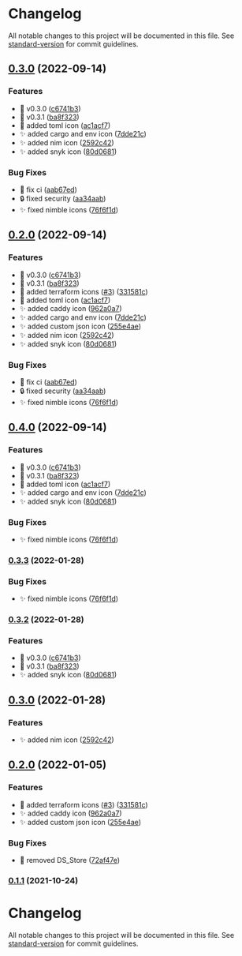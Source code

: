 # Changelog

All notable changes to this project will be documented in this file. See [standard-version](https://github.com/conventional-changelog/standard-version) for commit guidelines.

## [0.3.0](https://github.com/Mozart409/mozart409-icons/compare/v0.2.0...v0.3.0) (2022-09-14)


### Features

* :bookmark: v0.3.0 ([c6741b3](https://github.com/Mozart409/mozart409-icons/commit/c6741b328144d84e77d3e576daa6f3e5044085e5))
* :bookmark: v0.3.1 ([ba8f323](https://github.com/Mozart409/mozart409-icons/commit/ba8f323b20aedef079f9203f36808f7e9e1e1e8c))
* :lipstick: added toml icon ([ac1acf7](https://github.com/Mozart409/mozart409-icons/commit/ac1acf781a84b32d5c2adc06b186074a0c175746))
* :sparkles: added cargo and env icon ([7dde21c](https://github.com/Mozart409/mozart409-icons/commit/7dde21cf6957db25f30326e0d183545624cb4f6b))
* :sparkles: added nim icon ([2592c42](https://github.com/Mozart409/mozart409-icons/commit/2592c425b1b2e01d132296aec1d9a823de1de913))
* :sparkles: added snyk icon ([80d0681](https://github.com/Mozart409/mozart409-icons/commit/80d0681648e186bf8c66f34e698c6139afca6b62))


### Bug Fixes

* :green_heart: fix ci ([aab67ed](https://github.com/Mozart409/mozart409-icons/commit/aab67ed08db8cfc7649951d8613061baf262a961))
* :lock: fixed security ([aa34aab](https://github.com/Mozart409/mozart409-icons/commit/aa34aabad7fae8bd7bacb0577e3d4e16463fac44))
* :sparkles: fixed nimble icons ([76f6f1d](https://github.com/Mozart409/mozart409-icons/commit/76f6f1d00e3fcd93001c1ccc2e75bd0f3ab9ff89))

## [0.2.0](https://github.com/Mozart409/mozart409-icons/compare/0.1.1...v0.2.0) (2022-09-14)


### Features

* :bookmark: v0.3.0 ([c6741b3](https://github.com/Mozart409/mozart409-icons/commit/c6741b328144d84e77d3e576daa6f3e5044085e5))
* :bookmark: v0.3.1 ([ba8f323](https://github.com/Mozart409/mozart409-icons/commit/ba8f323b20aedef079f9203f36808f7e9e1e1e8c))
* :lipstick: added terraform icons ([#3](https://github.com/Mozart409/mozart409-icons/issues/3)) ([331581c](https://github.com/Mozart409/mozart409-icons/commit/331581cbdcb531cbd952cd7015f5d1e979d1c73f))
* :lipstick: added toml icon ([ac1acf7](https://github.com/Mozart409/mozart409-icons/commit/ac1acf781a84b32d5c2adc06b186074a0c175746))
* :sparkles: added caddy icon ([962a0a7](https://github.com/Mozart409/mozart409-icons/commit/962a0a7205ab1ed71ed32acadff6fdba25ae5635))
* :sparkles: added cargo and env icon ([7dde21c](https://github.com/Mozart409/mozart409-icons/commit/7dde21cf6957db25f30326e0d183545624cb4f6b))
* :sparkles: added custom json icon ([255e4ae](https://github.com/Mozart409/mozart409-icons/commit/255e4ae4a83022967e592d192a8b7988c1bae03d))
* :sparkles: added nim icon ([2592c42](https://github.com/Mozart409/mozart409-icons/commit/2592c425b1b2e01d132296aec1d9a823de1de913))
* :sparkles: added snyk icon ([80d0681](https://github.com/Mozart409/mozart409-icons/commit/80d0681648e186bf8c66f34e698c6139afca6b62))


### Bug Fixes

* :green_heart: fix ci ([aab67ed](https://github.com/Mozart409/mozart409-icons/commit/aab67ed08db8cfc7649951d8613061baf262a961))
* :lock: fixed security ([aa34aab](https://github.com/Mozart409/mozart409-icons/commit/aa34aabad7fae8bd7bacb0577e3d4e16463fac44))
* :sparkles: fixed nimble icons ([76f6f1d](https://github.com/Mozart409/mozart409-icons/commit/76f6f1d00e3fcd93001c1ccc2e75bd0f3ab9ff89))

## [0.4.0](https://github.com/mozart409/mozart409-icons/compare/v0.3.0...v0.4.0) (2022-09-14)


### Features

* :bookmark: v0.3.0 ([c6741b3](https://github.com/mozart409/mozart409-icons/commit/c6741b328144d84e77d3e576daa6f3e5044085e5))
* :bookmark: v0.3.1 ([ba8f323](https://github.com/mozart409/mozart409-icons/commit/ba8f323b20aedef079f9203f36808f7e9e1e1e8c))
* :lipstick: added toml icon ([ac1acf7](https://github.com/mozart409/mozart409-icons/commit/ac1acf781a84b32d5c2adc06b186074a0c175746))
* :sparkles: added cargo and env icon ([7dde21c](https://github.com/mozart409/mozart409-icons/commit/7dde21cf6957db25f30326e0d183545624cb4f6b))
* :sparkles: added snyk icon ([80d0681](https://github.com/mozart409/mozart409-icons/commit/80d0681648e186bf8c66f34e698c6139afca6b62))


### Bug Fixes

* :sparkles: fixed nimble icons ([76f6f1d](https://github.com/mozart409/mozart409-icons/commit/76f6f1d00e3fcd93001c1ccc2e75bd0f3ab9ff89))

### [0.3.3](https://github.com/mozart409/mozart409-icons/compare/v0.3.2...v0.3.3) (2022-01-28)


### Bug Fixes

* :sparkles: fixed nimble icons ([76f6f1d](https://github.com/mozart409/mozart409-icons/commit/76f6f1d00e3fcd93001c1ccc2e75bd0f3ab9ff89))

### [0.3.2](https://github.com/mozart409/mozart409-icons/compare/v0.3.0...v0.3.2) (2022-01-28)


### Features

* :bookmark: v0.3.0 ([c6741b3](https://github.com/mozart409/mozart409-icons/commit/c6741b328144d84e77d3e576daa6f3e5044085e5))
* :bookmark: v0.3.1 ([ba8f323](https://github.com/mozart409/mozart409-icons/commit/ba8f323b20aedef079f9203f36808f7e9e1e1e8c))
* :sparkles: added snyk icon ([80d0681](https://github.com/mozart409/mozart409-icons/commit/80d0681648e186bf8c66f34e698c6139afca6b62))

## [0.3.0](https://github.com/mozart409/mozart409-icons/compare/v0.2.0...v0.3.0) (2022-01-28)


### Features

* :sparkles: added nim icon ([2592c42](https://github.com/mozart409/mozart409-icons/commit/2592c425b1b2e01d132296aec1d9a823de1de913))

## [0.2.0](https://github.com/mozart409/mozart409-icons/compare/v0.1.1...v0.2.0) (2022-01-05)


### Features

* :lipstick: added terraform icons ([#3](https://github.com/mozart409/mozart409-icons/issues/3)) ([331581c](https://github.com/mozart409/mozart409-icons/commit/331581cbdcb531cbd952cd7015f5d1e979d1c73f))
* :sparkles: added caddy icon ([962a0a7](https://github.com/mozart409/mozart409-icons/commit/962a0a7205ab1ed71ed32acadff6fdba25ae5635))
* :sparkles: added custom json icon ([255e4ae](https://github.com/mozart409/mozart409-icons/commit/255e4ae4a83022967e592d192a8b7988c1bae03d))


### Bug Fixes

* :see_no_evil: removed DS_Store ([72af47e](https://github.com/mozart409/mozart409-icons/commit/72af47e5de0f04858ede595a06bcc3d389900c36))

### [0.1.1](https://github.com/mozart409/mozart409-icons/compare/v0.0.6...v0.1.1) (2021-10-24)

# Changelog

All notable changes to this project will be documented in this file. See [standard-version](https://github.com/conventional-changelog/standard-version) for commit guidelines.
